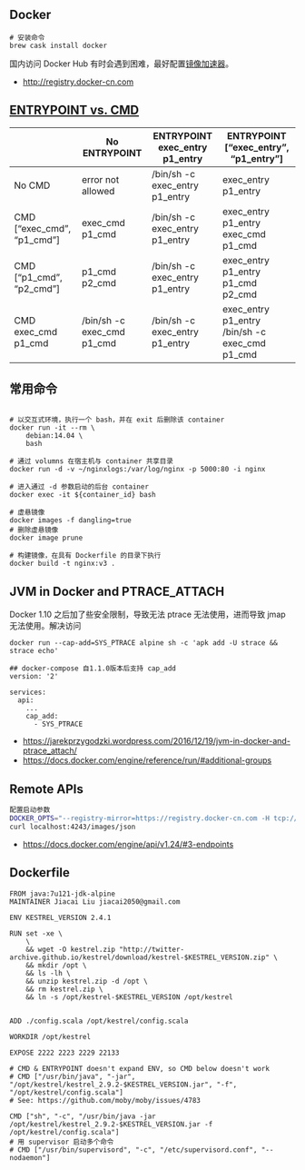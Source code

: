 ## Docker

```
# 安装命令
brew cask install docker
```
国内访问 Docker Hub 有时会遇到困难，最好配置[镜像加速器](https://yeasy.gitbooks.io/docker_practice/install/mirror.html)。

- http://registry.docker-cn.com


## [ENTRYPOINT vs. CMD](https://docs.docker.com/engine/reference/builder/#understand-how-cmd-and-entrypoint-interact)

| |No ENTRYPOINT|  ENTRYPOINT exec_entry p1_entry|  ENTRYPOINT [“exec_entry”, “p1_entry”] |
| ---------|---------|---------|--------- |
| No CMD|  error not allowed|  /bin/sh -c exec_entry p1_entry|  exec_entry p1_entry |
| CMD [“exec_cmd”, “p1_cmd”]|  exec_cmd p1_cmd|     /bin/sh -c exec_entry p1_entry|  exec_entry p1_entry exec_cmd p1_cmd |
| CMD [“p1_cmd”, “p2_cmd”]|    p1_cmd p2_cmd|   /bin/sh -c exec_entry p1_entry|  exec_entry p1_entry p1_cmd p2_cmd |
| CMD exec_cmd p1_cmd|     /bin/sh -c exec_cmd p1_cmd|  /bin/sh -c exec_entry p1_entry| exec_entry p1_entry /bin/sh -c exec_cmd p1_cmd |


## 常用命令

```shell

# 以交互式环境，执行一个 bash，并在 exit 后删除该 container
docker run -it --rm \
    debian:14.04 \
    bash

# 通过 volumns 在宿主机与 container 共享目录
docker run -d -v ~/nginxlogs:/var/log/nginx -p 5000:80 -i nginx

# 进入通过 -d 参数启动的后台 container
docker exec -it ${container_id} bash

# 虚悬镜像
docker images -f dangling=true
# 删除虚悬镜像
docker image prune

# 构建镜像，在具有 Dockerfile 的目录下执行
docker build -t nginx:v3 .
```

## JVM in Docker and PTRACE_ATTACH

Docker 1.10 之后加了些安全限制，导致无法 ptrace 无法使用，进而导致 jmap 无法使用。解决访问
```
docker run --cap-add=SYS_PTRACE alpine sh -c 'apk add -U strace && strace echo'

## docker-compose 自1.1.0版本后支持 cap_add
version: '2'

services:
  api:
    ...
    cap_add:
      - SYS_PTRACE
```
- https://jarekprzygodzki.wordpress.com/2016/12/19/jvm-in-docker-and-ptrace_attach/
- https://docs.docker.com/engine/reference/run/#additional-groups

## Remote APIs

```sh
配置启动参数
DOCKER_OPTS="--registry-mirror=https://registry.docker-cn.com -H tcp://0.0.0.0:4243"
curl localhost:4243/images/json 

```
- https://docs.docker.com/engine/api/v1.24/#3-endpoints

## Dockerfile

```shell
FROM java:7u121-jdk-alpine
MAINTAINER Jiacai Liu jiacai2050@gmail.com

ENV KESTREL_VERSION 2.4.1

RUN set -xe \
    \
    && wget -O kestrel.zip "http://twitter-archive.github.io/kestrel/download/kestrel-$KESTREL_VERSION.zip" \
    && mkdir /opt \
    && ls -lh \
    && unzip kestrel.zip -d /opt \
    && rm kestrel.zip \
    && ln -s /opt/kestrel-$KESTREL_VERSION /opt/kestrel


ADD ./config.scala /opt/kestrel/config.scala

WORKDIR /opt/kestrel

EXPOSE 2222 2223 2229 22133

# CMD & ENTRYPOINT doesn't expand ENV, so CMD below doesn't work
# CMD ["/usr/bin/java", "-jar", "/opt/kestrel/kestrel_2.9.2-$KESTREL_VERSION.jar", "-f", "/opt/kestrel/config.scala"]
# See: https://github.com/moby/moby/issues/4783

CMD ["sh", "-c", "/usr/bin/java -jar /opt/kestrel/kestrel_2.9.2-$KESTREL_VERSION.jar -f /opt/kestrel/config.scala"]
# 用 supervisor 启动多个命令
# CMD ["/usr/bin/supervisord", "-c", "/etc/supervisord.conf", "--nodaemon"]

```
